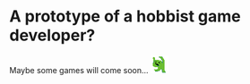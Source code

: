 
# A prototype of a hobbist game developer?
Maybe some games will come soon... ![image](https://raw.githubusercontent.com/AmigoDaLua/img/refs/heads/main/zumbi.gif)
